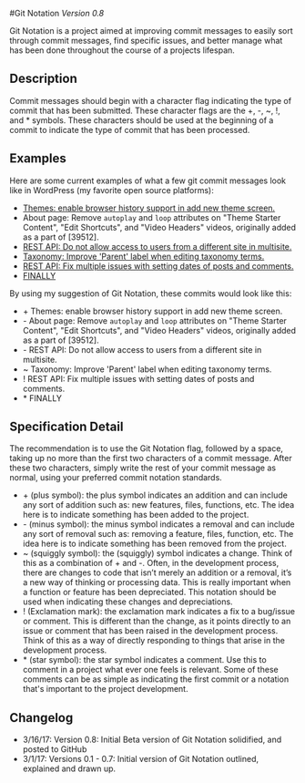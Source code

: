 #Git Notation
*Version 0.8*

Git Notation is a project aimed at improving commit messages to easily sort through commit messages, find specific issues, and better manage what has been done throughout the course of a projects lifespan.

## Description

Commit messages should begin with a character flag indicating the type of commit that has been submitted. These character flags are the +, -, ~, !, and * symbols. These characters  should be used at the beginning of a commit to indicate the type of commit that has been processed. 

## Examples

Here are some current examples of what a few git commit messages look like in WordPress (my favorite open source platforms):

- [Themes: enable browser history support in add new theme screen.](https://github.com/WordPress/WordPress/commit/33286df4c10f9db9e438ded1b074a0c6463c6863)
- About page: Remove `autoplay` and `loop` attributes on "Theme Starter Content", "Edit Shortcuts", and "Video Headers" videos, originally added as a part of [39512].
- [REST API: Do not allow access to users from a different site in multisite.](https://github.com/WordPress/WordPress/commit/eb8457d3f489e51bc457604a7744d8eb541707ae)
- [Taxonomy: Improve 'Parent' label when editing taxonomy terms.](https://github.com/WordPress/WordPress/commit/b6572af5d227103f185e5646394644837755a694)
- [REST API: Fix multiple issues with setting dates of posts and comments.](https://github.com/WordPress/WordPress/commit/b6ce4e283080332525bb276e2bacaf566c4a9b5c)
- [FINALLY](https://github.com/WordPress/WordPress/commit/a939c7571a9a3f833180f83c7e084b78b26a2b83)

By using my suggestion of Git Notation, these commits would look like this:

- \+ Themes: enable browser history support in add new theme screen.
- \- About page: Remove `autoplay` and `loop` attributes on "Theme Starter Content", "Edit Shortcuts", and "Video Headers" videos, originally added as a part of [39512].
- \- REST API: Do not allow access to users from a different site in multisite.
- ~ Taxonomy: Improve 'Parent' label when editing taxonomy terms.
- \! REST API: Fix multiple issues with setting dates of posts and comments.
- \* FINALLY

## Specification Detail

The recommendation is to use the Git Notation flag, followed by a space, taking up no more than the first two characters of a commit message. After these two characters, simply write the rest of your commit message as normal, using your preferred commit notation standards.

- \+ (plus symbol): the plus symbol indicates an addition and can include any sort of addition such as: new features, files, functions, etc. The idea here is to indicate something has been added to the project.
- \- (minus symbol): the minus symbol indicates a removal and can include any sort of removal such as: removing a feature, files, function, etc. The idea here is to indicate something has been removed from the project.
- ~ (squiggly symbol): the (squiggly) symbol indicates a change. Think of this as a combination of + and -. Often, in the development process, there are changes to code that isn’t merely an addition or a removal, it’s a new way of thinking or processing data. This is really important when a function or feature has been depreciated. This notation should be used when indicating these changes and depreciations. 
- ! (Exclamation mark): the exclamation mark indicates a fix to a bug/issue or comment. This is different than the change, as it points directly to an issue or comment that has been raised in the development process. Think of this as a way of directly responding to things that arise in the development process.
- \* (star symbol): the star symbol indicates a comment. Use this to comment in a project what ever one feels is relevant. Some of these comments can be as simple as indicating the first commit or a notation that's important to the project development.

## Changelog
- 3/16/17: Version 0.8: Initial Beta version of Git Notation solidified, and posted to GitHub
- 3/1/17: Versions 0.1 - 0.7: Initial version of Git Notation outlined, explained and drawn up.
